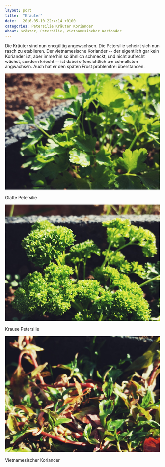```yaml
---
layout: post
title:  "Kräuter"
date:   2016-05-10 22:4:14 +0100
categories: Petersilie Kräuter Koriander
about: Kräuter, Petersilie, Vietnamesischer Koriander
---
```


Die Kr&auml;uter sind nun endg&uuml;ltig angewachsen. Die Petersilie scheint sich nun rasch zu etablieren. Der vietnamesische Koriander -- der eigentlich gar kein Koriander ist, aber immerhin so &auml;hnlich schmeckt, und nicht aufrecht w&auml;chst, sondern kriecht -- ist dabei offensichtlich am schnellsten angwachsen. Auch hat er den sp&auml;ten Frost problemfrei &uuml;berstanden.

<div class="post-image">
    <img src="/img/petersilie_glatt_01.jpeg" alt="Petersilie Glatt" />
    <p class="post-image-caption">Glatte Petersilie</p>
</div>
<div class="post-image">
    <img src="/img/petersilie_kraus_01.jpeg" alt="Petersilie Kraus" />
    <p class="post-image-caption">Krause Petersilie</p>
</div>
<div class="post-image">
    <img src="/img/vietnamesischer_koriander_01.jpeg" alt="Vietnamesischer Koriander" />
    <p class="post-image-caption">Vietnamesischer Koriander</p>
</div>
